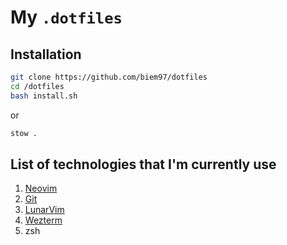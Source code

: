 # My `.dotfiles`

## Installation

```bash
git clone https://github.com/biem97/dotfiles
cd /dotfiles
bash install.sh
```

or

```bash
stow .
```

## List of technologies that I'm currently use
  1. [Neovim](https://neovim.io/)
  2. [Git](https://git-scm.com/)
  3. [LunarVim](https://www.lunarvim.org/)
  4. [Wezterm](https://wezfurlong.org/wezterm/)
  5. zsh

